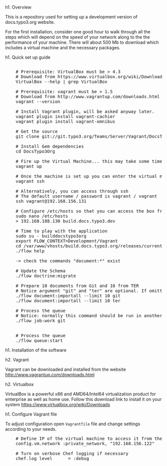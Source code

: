 h1. Overview

This is a repository used for setting up a development version of docs.typo3.org website.

For the first installation, consider one good hour to walk through all the steps which will depend on the speed of your network along to the the performance of your machine. There will about 500 Mb to download which includes a virtual machine and the necessary packages.

h1. Quick set up guide

<pre>

	# Prerequisite: VirtualBox must be > 4.3
	# Download from https://www.virtualbox.org/wiki/Downloads
	VirtualBox --help | grep VirtualBox

	# Prerequisite: vagrant must be > 1.5
	# Download from http://www.vagrantup.com/downloads.html
	vagrant --version

	# Install Vagrant plugin, will be asked anyway later.
	vagrant plugin install vagrant-cachier
	vagrant plugin install vagrant-omnibus

	# Get the source
	git clone git://git.typo3.org/Teams/Server/Vagrant/DocsTypo3Org.git

	# Install Gem dependencies
	cd DocsTypo3Org

	# Fire up the Virtual Machine... this may take some time
	vagrant up

	# Once the machine is set up you can enter the virtual machine by using vagrant itself.
	vagrant ssh

	# Alternatively, you can access through ssh
	# The default username / password is vagrant / vagrant
	ssh vagrant@192.168.156.131

	# Configure /etc/hosts so that you can access the box from the host
	sudo nano /etc/hosts
	> 192.168.188.130 build.docs.typo3.dev

	# Time to play with the application
	sudo su - builddocstypo3org
	export FLOW_CONTEXT=Development/Vagrant
	cd /var/www/vhosts/build.docs.typo3.org/releases/current
	./flow help

	-> check the commands "document:*" exist

	# Update the Schema
	./flow doctrine:migrate

	# Prepare 10 documents from Git and 10 from TER
	# Notice argument "git" and "ter" are optional. If omitted, both TER and Git will be assumed
	./flow document:importall --limit 10 git
	./flow document:importall --limit 10 ter

	# Process the queue
	# Notice: normally this command should be run in another terminal within a screen
	./flow job:work git


	# Process the queue
	./flow queue:start
</pre>

h1. Installation of the software

h2. Vagrant

Vagrant can be downloaded and installed from the website http://www.vagrantup.com/downloads.html

h2. Virtualbox

VirtualBox is a powerful x86 and AMD64/Intel64 virtualization product for enterprise as well as home use.
Follow this download link to install it on your system https://www.virtualbox.org/wiki/Downloads


h1. Configure Vagrant file

To adjust configuration open ``Vagrantfile`` file and change settings according to your needs.

<pre>
	# Define IP of the virtual machine to access it from the host
	config.vm.network :private_network, "192.168.156.122"

	# Turn on verbose Chef logging if necessary
	chef.log_level      = :debug
</pre>